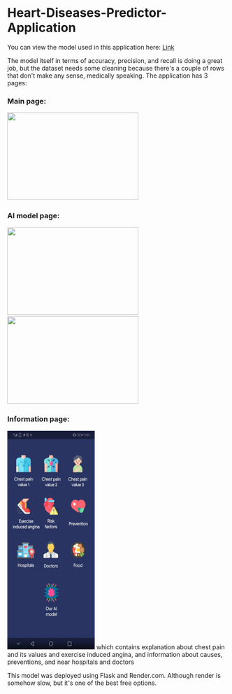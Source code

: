 # Heart-Diseases-Predictor-Application
You can view the model used in this application here: [Link](google.com)

The model itself in terms of accuracy, precision, and recall is doing a great job, but the dataset needs some cleaning because there's a couple of rows that don't make any sense, medically speaking.
The application has 3 pages:
### Main page:
<img src="https://github.com/MhGhobashy/Heart-Diseases-Predictor-Application/blob/main/assets/114983742/cfea8c32-777e-4dd4-9a73-fc02d02f63e6" width="300" height="200">

### AI model page:
<img src="https://github.com/MhGhobashy/Heart-Diseases-Predictor-Application/blob/main/assets/114983742/5b6e687b-57d4-415f-99a9-76ab9632555e" width="300" height="200">
<img src="https://github.com/MhGhobashy/Heart-Diseases-Predictor-Application/blob/main/assets/114983742/bd75fc72-0564-4c4e-a172-69def82705fa" width="300" height="200">

### Information page:
<img src="https://github.com/MhGhobashy/Heart-Diseases-Predictor-Application/blob/main/info.jpeg" width="200" height="500">
which contains explanation about chest pain and its values and exercise induced angina, and information about causes, preventions, and near hospitals and doctors

This model was deployed using Flask and Render.com. Although render is somehow slow, but it's one of the best free options.
